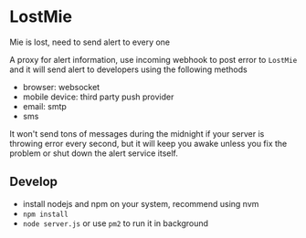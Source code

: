 # LostMie

Mie is lost, need to send alert to every one

A proxy for alert information, use incoming webhook to post error to `LostMie` and it will send alert to developers using the following methods

- browser: websocket
- mobile device: third party push provider
- email: smtp 
- sms 

It won't send tons of messages during the midnight if your server is throwing error every second, but it will keep you awake unless you fix the problem or shut down the alert service itself.

## Develop

- install nodejs and npm on your system, recommend using nvm
- `npm install`
- `node server.js` or use `pm2` to run it in background
